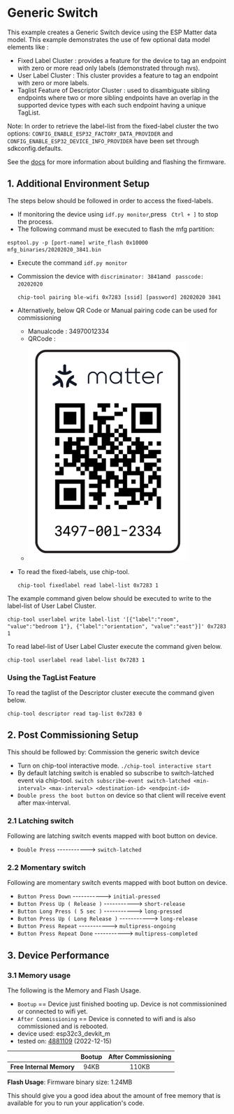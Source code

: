 # Generic Switch

This example creates a Generic Switch device using the ESP
Matter data model.
This example demonstrates the use of few optional data model elements like :
- Fixed Label Cluster : provides a feature for the device to tag an endpoint with zero or more read only labels (demonstrated through nvs).
- User Label Cluster : This cluster provides a feature to tag an endpoint with zero or more labels.
- Taglist Feature of Descriptor Cluster : used to disambiguate sibling endpoints where two or more sibling
  endpoints have an overlap in the supported device types with each such endpoint having a unique TagList.


Note:
    In order to retrieve the label-list from the fixed-label cluster the two options:
    ``CONFIG_ENABLE_ESP32_FACTORY_DATA_PROVIDER`` and ``CONFIG_ENABLE_ESP32_DEVICE_INFO_PROVIDER`` have been set through sdkconfig.defaults.

See the [docs](https://docs.espressif.com/projects/esp-matter/en/latest/esp32/developing.html) for more information about building and flashing the firmware.

## 1. Additional Environment Setup

The steps below should be followed in order to access the fixed-labels.
-   If monitoring the device using ``idf.py monitor``,press `` Ctrl + ]`` to stop the process.
-   The following command must be executed to flash the mfg partition:

```
esptool.py -p [port-name] write_flash 0x10000 mfg_binaries/20202020_3841.bin
```

-   Execute the command ``idf.py monitor``
-   Commission the device with ``discriminator: 3841``and `` passcode: 20202020``

    ```
    chip-tool pairing ble-wifi 0x7283 [ssid] [password] 20202020 3841
    ```

- Alternatively, below QR Code or Manual pairing code can be used for commissioning
    - Manualcode : 34970012334
    - QRCode     :
    - ![QRCode](mfg_binaries/matter_qrcode_20202020_3841.png)

-   To read the fixed-labels, use chip-tool.

    ```
    chip-tool fixedlabel read label-list 0x7283 1
    ```

The example command given below should be executed to write to the label-list of User Label Cluster.

```
chip-tool userlabel write label-list '[{"label":"room", "value":"bedroom 1"}, {"label":"orientation", "value":"east"}]' 0x7283 1
```

To read label-list of User Label Cluster execute the command given below.

```
chip-tool userlabel read label-list 0x7283 1
```

### Using the TagList Feature

To read the taglist of the Descriptor cluster execute the command given below.

```
chip-tool descriptor read tag-list 0x7283 0
```

## 2. Post Commissioning Setup

This should be followed by: Commission the generic switch device
-   Turn on chip-tool interactive mode.	``./chip-tool interactive start``
-   By default latching switch is enabled so subscribe to switch-latched event via chip-tool.
    ``switch subscribe-event switch-latched <min-interval> <max-interval> <destination-id> <endpoint-id>``
-   `Double press the boot button` on device so that client will receive event after max-interval.

### 2.1 Latching switch

Following are latching switch events mapped with boot button on device.

-   `Double Press` -----------> `switch-latched`

### 2.2 Momentary switch

Following are momentary switch events mapped with boot button on device.

-   `Button Press Down` 		    -----------> `initial-pressed`
-   `Button Press Up ( Release )`	    -----------> `short-release`
-   `Button Long Press ( 5 sec )` 	    -----------> `long-pressed`
-   `Button Press Up ( Long Release )`  -----------> `long-release`
-   `Button Press Repeat` 		    -----------> `multipress-ongoing`
-   `Button Press Repeat Done` 	    -----------> `multipress-completed`

## 3. Device Performance

### 3.1 Memory usage

The following is the Memory and Flash Usage.

-   `Bootup` == Device just finished booting up. Device is not
    commissionined or connected to wifi yet.
-   `After Commissioning` == Device is conneted to wifi and is also
    commissioned and is rebooted.
-   device used: esp32c3_devkit_m
-   tested on:
    [4881109](https://github.com/espressif/esp-matter/commit/4881109ce26c92e547ca11d6f022d2c9f908834e)
    (2022-12-15)

|                         | Bootup | After Commissioning |
|:-                       |:-:     |:-:                  |
|**Free Internal Memory** |94KB   |110KB                |

**Flash Usage**: Firmware binary size: 1.24MB

This should give you a good idea about the amount of free memory that is
available for you to run your application's code.

